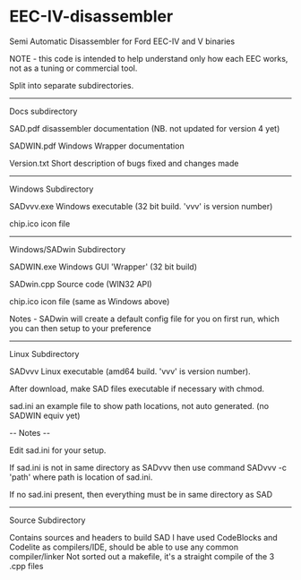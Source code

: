 # EEC-IV-disassembler

Semi Automatic Disassembler for Ford EEC-IV and V binaries

NOTE - this code is intended to help understand only how each EEC works, not as a tuning or commercial tool.

Split into separate subdirectories.

-------------------------------------------------

Docs subdirectory

SAD.pdf    disassembler documentation (NB. not updated for version 4 yet)

SADWIN.pdf  Windows Wrapper documentation

Version.txt  Short description of bugs fixed and changes made

-------------------------------------------------

Windows Subdirectory

SADvvv.exe   Windows executable      (32 bit build. 'vvv' is version number) 

chip.ico     icon file

---------------------------------------

Windows/SADwin Subdirectory

SADWIN.exe   Windows GUI 'Wrapper'   (32 bit build)

SADwin.cpp   Source code             (WIN32 API)

chip.ico     icon file               (same as Windows above)

Notes -  SADwin will create a default config file for you on first run,
         which you can then setup to your preference

---------------------------------------

Linux Subdirectory 

SADvvv     Linux executable         (amd64 build. 'vvv' is version number).

After download, make SAD files executable if necessary with chmod.

sad.ini    an example file to show path locations, not auto generated. (no SADWIN equiv yet)

-- Notes --

Edit sad.ini for your setup.

If sad.ini is not in same directory as SADvvv  then use command  SADvvv -c 'path'   where path is location of sad.ini.

If no sad.ini present, then everything must be in same directory as SAD

----------------------------------

Source Subdirectory

Contains sources and headers to build SAD
I have used CodeBlocks and Codelite as compilers/IDE, should be able to use any common compiler/linker
Not sorted out a makefile, it's a straight compile of the 3 .cpp files 

